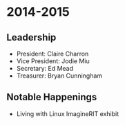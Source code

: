 # 2014-2015

## Leadership

* President: Claire Charron
* Vice President: Jodie Miu
* Secretary: Ed Mead
* Treasurer: Bryan Cunningham

## Notable Happenings

* Living with Linux ImagineRIT exhibit
